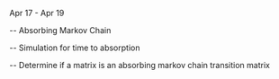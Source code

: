 Apr 17 - Apr 19

-- Absorbing Markov Chain

-- Simulation for time to absorption 

-- Determine if a matrix is an absorbing markov chain transition matrix

